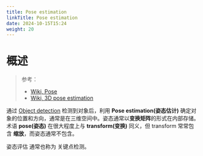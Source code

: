 ```yaml
---
title: Pose estimation
linkTitle: Pose estimation
date: 2024-10-15T15:24
weight: 20
---
```


# 概述

> 参考：
>
> - [Wiki, Pose](https://en.wikipedia.org/wiki/Pose_(computer_vision))
> - [Wiki, 3D pose estimation](https://en.wikipedia.org/wiki/3D_pose_estimation)

通过 [Object detection](/docs/12.AI/计算机视觉/Object%20detection.md) 检测到对象后，利用 **Pose estimation(姿态估计)** 确定对象的位置和方向，通常是在三维空间中。姿态通常以**变换矩阵**的形式在内部存储。术语 **pose(姿态)** 在很大程度上与 **transform(变换)** 同义，但 transform 常常包含 **缩放**，而姿态通常不包含。

姿态评估 通常也称为 关键点检测。
